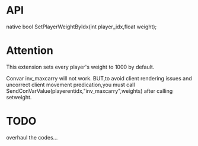 # API
native bool SetPlayerWeightByIdx(int player_idx,float weight);
# Attention
This extension sets every player's weight to 1000 by default.

Convar inv_maxcarry will not work.
BUT,to avoid client rendering issues and uncorrect client movement predication,you must call SendConVarValue(playerentidx,"inv_maxcarry",weights) after calling setweight.
# TODO
overhaul the codes...
